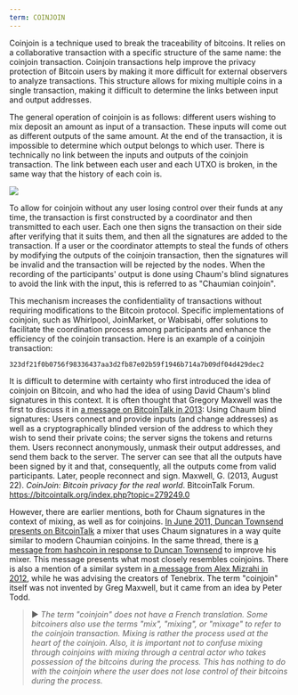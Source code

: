 ```yaml
---
term: COINJOIN
---
```


Coinjoin is a technique used to break the traceability of bitcoins. It relies on a collaborative transaction with a specific structure of the same name: the coinjoin transaction. Coinjoin transactions help improve the privacy protection of Bitcoin users by making it more difficult for external observers to analyze transactions. This structure allows for mixing multiple coins in a single transaction, making it difficult to determine the links between input and output addresses.

The general operation of coinjoin is as follows: different users wishing to mix deposit an amount as input of a transaction. These inputs will come out as different outputs of the same amount. At the end of the transaction, it is impossible to determine which output belongs to which user. There is technically no link between the inputs and outputs of the coinjoin transaction. The link between each user and each UTXO is broken, in the same way that the history of each coin is.

![](../../dictionnaire/assets/4.webp)

To allow for coinjoin without any user losing control over their funds at any time, the transaction is first constructed by a coordinator and then transmitted to each user. Each one then signs the transaction on their side after verifying that it suits them, and then all the signatures are added to the transaction. If a user or the coordinator attempts to steal the funds of others by modifying the outputs of the coinjoin transaction, then the signatures will be invalid and the transaction will be rejected by the nodes. When the recording of the participants' output is done using Chaum's blind signatures to avoid the link with the input, this is referred to as "Chaumian coinjoin".

This mechanism increases the confidentiality of transactions without requiring modifications to the Bitcoin protocol. Specific implementations of coinjoin, such as Whirlpool, JoinMarket, or Wabisabi, offer solutions to facilitate the coordination process among participants and enhance the efficiency of the coinjoin transaction. Here is an example of a coinjoin transaction:

```text
323df21f0b0756f98336437aa3d2fb87e02b59f1946b714a7b09df04d429dec2
```

It is difficult to determine with certainty who first introduced the idea of coinjoin on Bitcoin, and who had the idea of using David Chaum's blind signatures in this context. It is often thought that Gregory Maxwell was the first to discuss it in [a message on BitcoinTalk in 2013](https://bitcointalk.org/index.php?topic=279249.0):
Using Chaum blind signatures: Users connect and provide inputs (and change addresses) as well as a cryptographically blinded version of the address to which they wish to send their private coins; the server signs the tokens and returns them. Users reconnect anonymously, unmask their output addresses, and send them back to the server. The server can see that all the outputs have been signed by it and that, consequently, all the outputs come from valid participants. Later, people reconnect and sign.
Maxwell, G. (2013, August 22). *CoinJoin: Bitcoin privacy for the real world*. BitcoinTalk Forum. https://bitcointalk.org/index.php?topic=279249.0

However, there are earlier mentions, both for Chaum signatures in the context of mixing, as well as for coinjoins. [In June 2011, Duncan Townsend presents on BitcoinTalk](https://bitcointalk.org/index.php?topic=12751.0) a mixer that uses Chaum signatures in a way quite similar to modern Chaumian coinjoins. In the same thread, there is [a message from hashcoin in response to Duncan Townsend](https://bitcointalk.org/index.php?topic=12751.msg315793#msg315793) to improve his mixer. This message presents what most closely resembles coinjoins. There is also a mention of a similar system in [a message from Alex Mizrahi in 2012](https://gist.github.com/killerstorm/6f843e1d3ffc38191aebca67d483bd88#file-laundry), while he was advising the creators of Tenebrix. The term "coinjoin" itself was not invented by Greg Maxwell, but it came from an idea by Peter Todd.

> ► *The term "coinjoin" does not have a French translation. Some bitcoiners also use the terms "mix", "mixing", or "mixage" to refer to the coinjoin transaction. Mixing is rather the process used at the heart of the coinjoin. Also, it is important not to confuse mixing through coinjoins with mixing through a central actor who takes possession of the bitcoins during the process. This has nothing to do with the coinjoin where the user does not lose control of their bitcoins during the process.*
